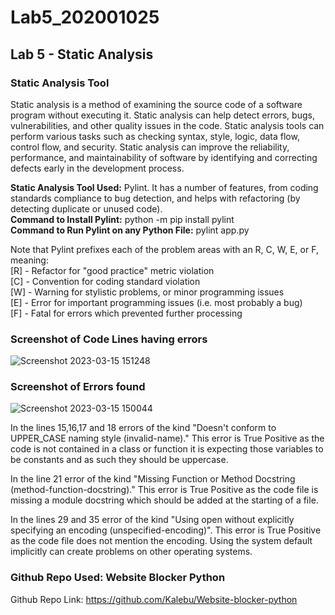# Lab5_202001025
## Lab 5 - Static Analysis

### Static Analysis Tool
Static analysis is a method of examining the source code of a software program without executing it. Static analysis can help detect errors, bugs, vulnerabilities, and other quality issues in the code. Static analysis tools can perform various tasks such as checking syntax, style, logic, data flow, control flow, and security. Static analysis can improve the reliability, performance, and maintainability of software by identifying and correcting defects early in the development process.

**Static Analysis Tool Used:** Pylint. It has a number of features, from coding standards compliance to bug detection, and helps with refactoring (by detecting duplicate or unused code).    
**Command to Install Pylint:** python -m pip install pylint   
**Command to Run Pylint on any Python File:** pylint app.py   

Note that Pylint prefixes each of the problem areas with an R, C, W, E, or F, meaning:   
[R] - Refactor for "good practice" metric violation  
[C] - Convention for coding standard violation  
[W] - Warning for stylistic problems, or minor programming issues  
[E] - Error for important programming issues (i.e. most probably a bug)  
[F] - Fatal for errors which prevented further processing


### Screenshot of Code Lines having errors
![Screenshot 2023-03-15 151248](https://user-images.githubusercontent.com/122976431/225270470-1842edec-83b6-4531-995a-2d990b37ebb6.png)

        
### Screenshot of Errors found
![Screenshot 2023-03-15 150044](https://user-images.githubusercontent.com/122976431/225268454-af5a340f-6725-4e28-b4cc-3f2c80c2eab2.png)

In the lines 15,16,17 and 18 errors of the kind "Doesn't conform to UPPER_CASE naming style (invalid-name)." This error is True Positive as the code is not contained in a class or function it is expecting those variables to be constants and as such they should be uppercase.   

In the line 21 error of the kind "Missing Function or Method Docstring (method-function-docstring)." This error is True Positive as the code file is missing a module docstring which should be added at the starting of a file.   

In the lines 29 and 35 error of the kind "Using open without explicitly specifying an encoding (unspecified-encoding)". This error is True Positive as the code file does not mention the encoding. Using the system default implicitly can create problems on other operating systems.  

### Github Repo Used: Website Blocker Python
Github Repo Link: https://github.com/Kalebu/Website-blocker-python
